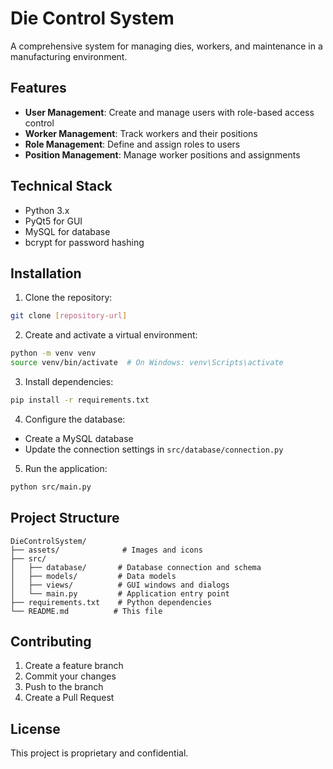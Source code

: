 # Die Control System

A comprehensive system for managing dies, workers, and maintenance in a manufacturing environment.

## Features

- **User Management**: Create and manage users with role-based access control
- **Worker Management**: Track workers and their positions
- **Role Management**: Define and assign roles to users
- **Position Management**: Manage worker positions and assignments

## Technical Stack

- Python 3.x
- PyQt5 for GUI
- MySQL for database
- bcrypt for password hashing

## Installation

1. Clone the repository:
```bash
git clone [repository-url]
```

2. Create and activate a virtual environment:
```bash
python -m venv venv
source venv/bin/activate  # On Windows: venv\Scripts\activate
```

3. Install dependencies:
```bash
pip install -r requirements.txt
```

4. Configure the database:
- Create a MySQL database
- Update the connection settings in `src/database/connection.py`

5. Run the application:
```bash
python src/main.py
```

## Project Structure

```
DieControlSystem/
├── assets/              # Images and icons
├── src/
│   ├── database/       # Database connection and schema
│   ├── models/         # Data models
│   ├── views/          # GUI windows and dialogs
│   └── main.py         # Application entry point
├── requirements.txt    # Python dependencies
└── README.md          # This file
```

## Contributing

1. Create a feature branch
2. Commit your changes
3. Push to the branch
4. Create a Pull Request

## License

This project is proprietary and confidential. 